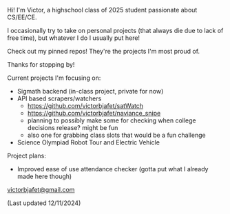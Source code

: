 Hi! I'm Victor, a highschool class of 2025 student passionate about CS/EE/CE.

I occasionally try to take on personal projects (that always die due to lack of free time), but whatever I do I usually put here!

Check out my pinned repos! They're the projects I'm most proud of.

Thanks for stopping by!

Current projects I'm focusing on:
- Sigmath backend (in-class project, private for now)
- API based scrapers/watchers
  - https://github.com/victorbjafet/satWatch
  - https://github.com/victorbjafet/naviance_snipe
  - planning to possibly make some for checking when college decisions release? might be fun
  - also one for grabbing class slots that would be a fun challenge
- Science Olympiad Robot Tour and Electric Vehicle

Project plans:
- Improved ease of use attendance checker (gotta put what I already made here though)


victorbjafet@gmail.com

(Last updated 12/11/2024)

<!--
**victorbjafet/victorbjafet** is a ✨ _special_ ✨ repository because its `README.md` (this file) appears on your GitHub profile.

Here are some ideas to get you started:

- 🔭 I’m currently working on ...
- 🌱 I’m currently learning ...
- 👯 I’m looking to collaborate on ...
- 🤔 I’m looking for help with ...
- 💬 Ask me about ...
- 📫 How to reach me: ...
- 😄 Pronouns: ...
- ⚡ Fun fact: ...
-->
